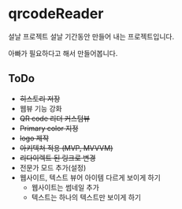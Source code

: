 # qrcodeReader
설날 프로젝트 
설날 기간동안 만들어 내는 프로젝트입니다.

아빠가 필요하다고 해서 만들어봅니다.

## ToDo
* ~~히스토리 저장~~
* 웹뷰 기능 강화
* ~~QR code 리더 커스텀뷰~~
* ~~Primary color 지정~~
* ~~logo 제작~~
* ~~아키텍쳐 적용 (MVP, MVVVM)~~
* ~~리다이렉트 된 링크로 변경~~
* 전문가 모드 추가(설정)
* 웹사이트, 텍스트 뷰어 아이템 다르게 보이게 하기 
  * 웹사이트는 썸네일 추가
  * 텍스트는 하나의 텍스트만 보이게 하기

